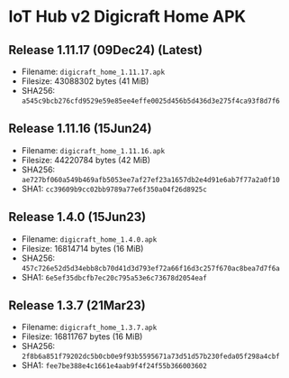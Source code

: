 # IoT Hub v2 Digicraft Home APK

## Release 1.11.17 (09Dec24) (Latest)

- Filename: `digicraft_home_1.11.17.apk`
- Filesize: 43088302 bytes (41 MiB)
- SHA256: `a545c9bcb276cfd9529e59e85ee4effe0025d456b5d436d3e275f4ca93f8d7f6`

## Release 1.11.16 (15Jun24)

- Filename: `digicraft_home_1.11.16.apk`
- Filesize: 44220784 bytes (42 MiB)
- SHA256: `ae727bf060a549b469afb5053ee7af27ef23a1657db2e4d91e6ab7f77a2a0f10`
- SHA1: `cc39609b9cc02bb9789a77e6f350a04f26d8925c`

## Release 1.4.0 (15Jun23)

- Filename: `digicraft_home_1.4.0.apk`
- Filesize: 16814714 bytes (16 MiB)
- SHA256: `457c726e52d5d34ebb8cb70d41d3d793ef72a66f16d3c257f670ac8bea7d7f6a`
- SHA1: `6e5ef35dbcfb7ec20c795a53e6c73678d2054eaf`

## Release 1.3.7 (21Mar23)

- Filename: `digicraft_home_1.3.7.apk`
- Filesize: 16811767 bytes (16 MiB)
- SHA256: `2f8b6a851f79202dc5b0cb0e9f93b5595671a73d51d57b230feda05f298a4cbf`
- SHA1: `fee7be388e4c1661e4aab9f4f24f55b366003602`